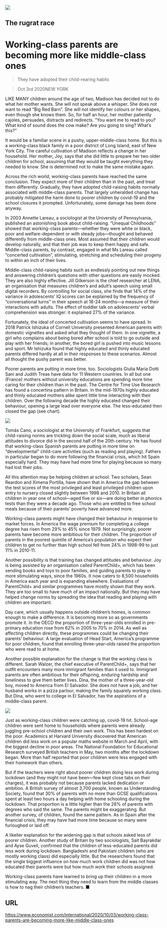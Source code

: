 ![](./images/20201003_IRD001_0.jpg)

## The rugrat race

# Working-class parents are becoming more like middle-class ones

> They have adopted their child-rearing habits

> Oct 3rd 2020NEW YORK

LIKE MANY children around the age of two, Madison has decided not to do what her mother wants. She will not speak above a whisper. She does not want to read “Big Red Barn”. She will not identify her colours or her shapes, even though she knows them. So, for half an hour, her mother patiently cajoles, persuades, distracts and redirects. “You want me to read to you? What kind of sound does the cow make? Are you going to sing? What’s this?”

It would be a familiar scene in a pushy, upper-middle-class home. But this is a working-class black family in a poor district of Long Island, east of New York City. The careful cultivation of Madison reflects a change in her household. Her mother, Joy, says that she did little to prepare her two older children for school, assuming that they would be taught everything they needed to know. She is determined not to make the same mistake again.

Across the rich world, working-class parents have reached the same conclusion. They expect more of their children than in the past, and treat them differently. Gradually, they have adopted child-raising habits normally associated with middle-class parents. That largely unheralded change has probably mitigated the harm done to poorer children by covid-19 and the school closures it prompted. Unfortunately, some damage has been done anyway.

In 2003 Annette Lareau, a sociologist at the University of Pennsylvania, published an astonishing book about child-raising. “Unequal Childhoods” showed that working-class parents—whether they were white or black, poor and welfare-dependent or with steady jobs—thought and behaved differently from middle-class ones. Most assumed that their children would develop naturally, and that their job was to keep them happy and safe. Middle-class parents, by contrast, engaged in what Ms Lareau called “concerted cultivation”, stimulating, stretching and scheduling their progeny to within an inch of their lives.

Middle-class child-raising habits such as endlessly pointing out new things and answering children’s questions with other questions are easily mocked. They are also highly effective. Jill Gilkerson is the chief researcher at LENA, an organisation that measures children’s and adult’s speech using small digital recorders. By controlling for social class, she finds that 14% of the variance in adolescents’ IQ scores can be explained by the frequency of “conversational turns” in their speech at 18-24 months—a measure of their interactions with adults. The effect of toddler talk on adolescents’ verbal comprehension was stronger: it explained 27% of the variance.

Fortunately, the ideal of concerted cultivation seems to have spread. In 2018 Patrick Ishizuka of Cornell University presented American parents with domestic vignettes and asked what they thought of them. In one vignette, a girl who complains about being bored after school is told to go outside and play with her friends; in another, the bored girl is pushed into music lessons and sport. Mr Ishizuka found that highly educated and thinly educated parents differed hardly at all in their responses to these scenarios. Almost all thought the pushy parent was better.

Poorer parents are putting in more time, too. Sociologists Giulia Maria Dotti Sani and Judith Treas have data for 11 Western countries. In all but one (France) mothers without university educations are spending more time caring for their children than in the past. The Centre for Time Use Research has found a concertina pattern in Britain. In the mid-1970s highly educated and thinly educated mothers alike spent little time interacting with their children. Over the following decade the highly educated changed their behaviour, opening a large lead over everyone else. The less-educated then closed the gap (see chart).



![](./images/20201003_IRC803.png)

Tomás Cano, a sociologist at the University of Frankfurt, suggests that child-raising norms are trickling down the social scale, much as liberal attitudes to divorce did in the second half of the 20th century. He has found that working-class Spanish parents are putting in more time on “developmental” child-care activities (such as reading and playing). Fathers in particular began to do more following the financial crisis, which hit Spain especially hard. They may have had more time for playing because so many had lost their jobs.

All this attention may be helping children at school. Two scholars, Sean Reardon and Ximena Portilla, have shown that in America the gap between the test scores of the most privileged and least privileged children upon entry to nursery closed slightly between 1998 and 2010. In Britain all children in year one of school—aged five or six—are doing better in phonics tests than they were a decade ago. Those who are entitled to free school meals because of their parents’ poverty have advanced more.

Working-class parents might have changed their behaviour in response to market forces. In America the wage premium for completing a college degree has risen from 29% to 45% since 1979. Not surprisingly, poorer parents have become more ambitious for their children. The proportion of parents in the poorest quintile of America’s population who expect their children to get no further than high school fell from 24% in 1998-99 to just 11% in 2010-11.

Another possibility is that training has changed attitudes and behaviour. Joy is being assisted by an organisation called ParentChild+, which has been sending books and toys to poor families, and guiding parents to play in more stimulating ways, since the 1960s. It now caters to 8,500 households in America each year and is expanding elsewhere. Evaluations of ParentChild+ and similar programmes have mostly shown that they work. They are too small to have much of an impact nationally. But they may have helped change norms by spreading the idea that reading and playing with children are important.

Day care, which usually happens outside children’s homes, is common enough to make a difference. It is becoming more so as governments promote it. In the OECD the proportion of three-year-olds enrolled in pre-primary education rose from 62% in 2005 to 70% in 2014. As well as affecting children directly, these programmes could be changing their parents’ behaviour. A large evaluation of Head Start, America’s programme for poor children, found that enrolling three-year-olds raised the proportion who were read to at home.

Another possible explanation for the change is that the working class is different. Sarah Walzer, the chief executive of ParentChild+, says that her outfit encounters many more immigrant families than it used to. Immigrant parents are often ambitious for their offspring, enduring hardship and loneliness to give them better lives. Dina, the mother of a three-year-old boy, moved to America from El Salvador. She does not have a job, and her husband works in a pizza parlour, making the family squarely working class. But Dina, who went to college in El Salvador, has the aspirations of a middle-class parent.



![](./images/20201003_IRD002_0.jpg)

Just as working-class children were catching up, covid-19 hit. School-age children were sent home to households where parents were already juggling pre-school children and their own work. This has been hardest on the poor. Academics at Harvard University discovered that American children did less work on a popular maths website in March and April, with the biggest decline in poor areas. The National Foundation for Educational Research surveyed British teachers in May, two months after the lockdown began. More than half reported that poor children were less engaged with their homework than others.

But if the teachers were right about poorer children doing less work during lockdown (and they might not have been—few kept close tabs on their charges), it was probably not because parents lacked dedication or ambition. A British survey of almost 3,700 people, known as Understanding Society, found that 30% of parents with no more than GCSE qualifications spent at least two hours a day helping with home schooling during the lockdown. That proportion is a little higher than the 28% of parents with degrees who said the same. The parents might be exaggerating. But another survey, of children, found the same pattern. As in Spain after the financial crisis, they may have had more time because so many were furloughed or laid off.

A likelier explanation for the widening gap is that schools asked less of poorer children. Another study of Britain by two sociologists, Sait Bayrakdar and Ayse Guveli, confirmed that the children of less-educated parents did less work during lockdown. Bangladeshi and Pakistani children (who are mostly working class) did especially little. But the researchers found that the single biggest influence on how much work children did was not how educated their parents were but how much work their schools assigned.

Working-class parents have learned to bring up their children in a more stimulating way. The next thing they need to learn from the middle classes is how to nag their children’s teachers. ■

## URL

https://www.economist.com/international/2020/10/03/working-class-parents-are-becoming-more-like-middle-class-ones
